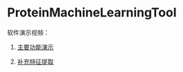 # ProteinMachineLearningTool

软件演示视频：
1. [主要功能演示](https://www.bilibili.com/video/BV1Lg411H7g2/)

2. [补充特征提取](https://www.bilibili.com/video/BV11e4y1M7L1/?vd_source=6dc30c2ee8763d5f09206a9be77786a8)
